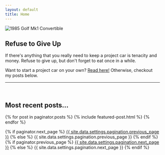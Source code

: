 ```yaml
---
layout: default
title: Home
---
```


<img src="driveway1.jpg" alt="1985 Golf Mk1 Convertible">
<br>

<h2> Refuse to Give Up </h2>
<p>
If there's anything that you really need to keep a project car is tenacity and money. Refuse to give up, but don't forget to eat once in a while.

Want to start a project car on your own?  <a href="/_posts/2022-01-03-firstprojectcar.markdown">Read here!</a> Otherwise, checkout my posts below.
</p>
<hr>
<br>
<h2> Most recent posts...</h2>

{% for post in paginator.posts %}
  {% include featured-post.html %}
{% endfor %}

<!-- Pagination links -->
<div class="pagination">
  {% if paginator.next_page %}
    <a class="pagination-button pagination-active next" href="{{ site.github.url }}{{ paginator.next_page_path }}">{{ site.data.settings.pagination.previous_page }}</a>
  {% else %}
    <span class="pagination-button">{{ site.data.settings.pagination.previous_page }}</span>
  {% endif %}
  {% if paginator.previous_page %}
    <a class="pagination-button pagination-active" href="{{ site.baseurl }}{{ paginator.previous_page_path }}">{{ site.data.settings.pagination.next_page }}</a>
  {% else %}
    <span class="pagination-button">{{ site.data.settings.pagination.next_page }}</span>
  {% endif %}
</div>
